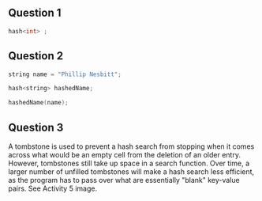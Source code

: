 ## Question 1

```c++
hash<int> ;
```

## Question 2

```c++
string name = "Phillip Nesbitt";

hash<string> hashedName;

hashedName(name);
```

## Question 3

A tombstone is used to prevent a hash search from stopping when it comes across what would be an empty cell from the deletion of an older entry. However, tombstones still take up space in a search function. Over time, a larger number of unfilled tombstones will make a hash search less efficient, as the program has to pass over what are essentially "blank" key-value pairs. See Activity 5 image.
